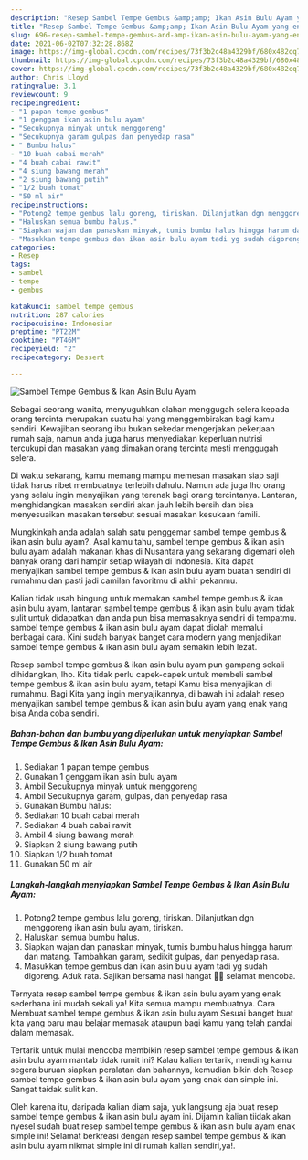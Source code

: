 ```yaml
---
description: "Resep Sambel Tempe Gembus &amp;amp; Ikan Asin Bulu Ayam yang enak dan Mudah Dibuat"
title: "Resep Sambel Tempe Gembus &amp;amp; Ikan Asin Bulu Ayam yang enak dan Mudah Dibuat"
slug: 696-resep-sambel-tempe-gembus-and-amp-ikan-asin-bulu-ayam-yang-enak-dan-mudah-dibuat
date: 2021-06-02T07:32:28.868Z
image: https://img-global.cpcdn.com/recipes/73f3b2c48a4329bf/680x482cq70/sambel-tempe-gembus-ikan-asin-bulu-ayam-foto-resep-utama.jpg
thumbnail: https://img-global.cpcdn.com/recipes/73f3b2c48a4329bf/680x482cq70/sambel-tempe-gembus-ikan-asin-bulu-ayam-foto-resep-utama.jpg
cover: https://img-global.cpcdn.com/recipes/73f3b2c48a4329bf/680x482cq70/sambel-tempe-gembus-ikan-asin-bulu-ayam-foto-resep-utama.jpg
author: Chris Lloyd
ratingvalue: 3.1
reviewcount: 9
recipeingredient:
- "1 papan tempe gembus"
- "1 genggam ikan asin bulu ayam"
- "Secukupnya minyak untuk menggoreng"
- "Secukupnya garam gulpas dan penyedap rasa"
- " Bumbu halus"
- "10 buah cabai merah"
- "4 buah cabai rawit"
- "4 siung bawang merah"
- "2 siung bawang putih"
- "1/2 buah tomat"
- "50 ml air"
recipeinstructions:
- "Potong2 tempe gembus lalu goreng, tiriskan. Dilanjutkan dgn menggoreng ikan asin bulu ayam, tiriskan."
- "Haluskan semua bumbu halus."
- "Siapkan wajan dan panaskan minyak, tumis bumbu halus hingga harum dan matang. Tambahkan garam, sedikit gulpas, dan penyedap rasa."
- "Masukkan tempe gembus dan ikan asin bulu ayam tadi yg sudah digoreng. Aduk rata. Sajikan bersama nasi hangat 🥰😍 selamat mencoba."
categories:
- Resep
tags:
- sambel
- tempe
- gembus

katakunci: sambel tempe gembus 
nutrition: 287 calories
recipecuisine: Indonesian
preptime: "PT22M"
cooktime: "PT46M"
recipeyield: "2"
recipecategory: Dessert

---
```



![Sambel Tempe Gembus &amp; Ikan Asin Bulu Ayam](https://img-global.cpcdn.com/recipes/73f3b2c48a4329bf/680x482cq70/sambel-tempe-gembus-ikan-asin-bulu-ayam-foto-resep-utama.jpg)

Sebagai seorang wanita, menyuguhkan olahan menggugah selera kepada orang tercinta merupakan suatu hal yang menggembirakan bagi kamu sendiri. Kewajiban seorang ibu bukan sekedar mengerjakan pekerjaan rumah saja, namun anda juga harus menyediakan keperluan nutrisi tercukupi dan masakan yang dimakan orang tercinta mesti menggugah selera.

Di waktu  sekarang, kamu memang mampu memesan masakan siap saji tidak harus ribet membuatnya terlebih dahulu. Namun ada juga lho orang yang selalu ingin menyajikan yang terenak bagi orang tercintanya. Lantaran, menghidangkan masakan sendiri akan jauh lebih bersih dan bisa menyesuaikan masakan tersebut sesuai masakan kesukaan famili. 



Mungkinkah anda adalah salah satu penggemar sambel tempe gembus &amp; ikan asin bulu ayam?. Asal kamu tahu, sambel tempe gembus &amp; ikan asin bulu ayam adalah makanan khas di Nusantara yang sekarang digemari oleh banyak orang dari hampir setiap wilayah di Indonesia. Kita dapat menyajikan sambel tempe gembus &amp; ikan asin bulu ayam buatan sendiri di rumahmu dan pasti jadi camilan favoritmu di akhir pekanmu.

Kalian tidak usah bingung untuk memakan sambel tempe gembus &amp; ikan asin bulu ayam, lantaran sambel tempe gembus &amp; ikan asin bulu ayam tidak sulit untuk didapatkan dan anda pun bisa memasaknya sendiri di tempatmu. sambel tempe gembus &amp; ikan asin bulu ayam dapat diolah memalui berbagai cara. Kini sudah banyak banget cara modern yang menjadikan sambel tempe gembus &amp; ikan asin bulu ayam semakin lebih lezat.

Resep sambel tempe gembus &amp; ikan asin bulu ayam pun gampang sekali dihidangkan, lho. Kita tidak perlu capek-capek untuk membeli sambel tempe gembus &amp; ikan asin bulu ayam, tetapi Kamu bisa menyajikan di rumahmu. Bagi Kita yang ingin menyajikannya, di bawah ini adalah resep menyajikan sambel tempe gembus &amp; ikan asin bulu ayam yang enak yang bisa Anda coba sendiri.

<!--inarticleads1-->

##### Bahan-bahan dan bumbu yang diperlukan untuk menyiapkan Sambel Tempe Gembus &amp; Ikan Asin Bulu Ayam:

1. Sediakan 1 papan tempe gembus
1. Gunakan 1 genggam ikan asin bulu ayam
1. Ambil Secukupnya minyak untuk menggoreng
1. Ambil Secukupnya garam, gulpas, dan penyedap rasa
1. Gunakan  Bumbu halus:
1. Sediakan 10 buah cabai merah
1. Sediakan 4 buah cabai rawit
1. Ambil 4 siung bawang merah
1. Siapkan 2 siung bawang putih
1. Siapkan 1/2 buah tomat
1. Gunakan 50 ml air




<!--inarticleads2-->

##### Langkah-langkah menyiapkan Sambel Tempe Gembus &amp; Ikan Asin Bulu Ayam:

1. Potong2 tempe gembus lalu goreng, tiriskan. Dilanjutkan dgn menggoreng ikan asin bulu ayam, tiriskan.
1. Haluskan semua bumbu halus.
1. Siapkan wajan dan panaskan minyak, tumis bumbu halus hingga harum dan matang. Tambahkan garam, sedikit gulpas, dan penyedap rasa.
1. Masukkan tempe gembus dan ikan asin bulu ayam tadi yg sudah digoreng. Aduk rata. Sajikan bersama nasi hangat 🥰😍 selamat mencoba.




Ternyata resep sambel tempe gembus &amp; ikan asin bulu ayam yang enak sederhana ini mudah sekali ya! Kita semua mampu membuatnya. Cara Membuat sambel tempe gembus &amp; ikan asin bulu ayam Sesuai banget buat kita yang baru mau belajar memasak ataupun bagi kamu yang telah pandai dalam memasak.

Tertarik untuk mulai mencoba membikin resep sambel tempe gembus &amp; ikan asin bulu ayam mantab tidak rumit ini? Kalau kalian tertarik, mending kamu segera buruan siapkan peralatan dan bahannya, kemudian bikin deh Resep sambel tempe gembus &amp; ikan asin bulu ayam yang enak dan simple ini. Sangat taidak sulit kan. 

Oleh karena itu, daripada kalian diam saja, yuk langsung aja buat resep sambel tempe gembus &amp; ikan asin bulu ayam ini. Dijamin kalian tiidak akan nyesel sudah buat resep sambel tempe gembus &amp; ikan asin bulu ayam enak simple ini! Selamat berkreasi dengan resep sambel tempe gembus &amp; ikan asin bulu ayam nikmat simple ini di rumah kalian sendiri,ya!.

